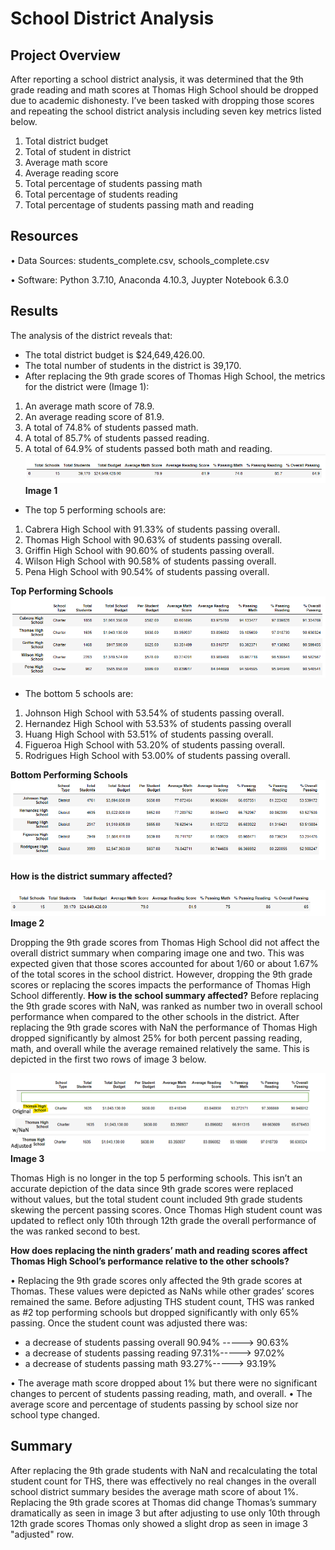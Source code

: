 # School District Analysis 
## Project Overview 
After reporting a school district analysis, it was determined that the 9th grade reading and math scores at Thomas High School should be dropped due to academic dishonesty. I’ve been tasked with dropping those scores and repeating the school district analysis including seven key metrics listed below.
1.	Total district budget
2.	Total of student in district
3.	Average math score
4.	Average reading score
5.	Total percentage of students passing math 
6.	Total percentage of students reading
7.	Total percentage of students passing math and reading

## Resources
•	Data Sources: students_complete.csv, schools_complete.csv

•	Software: Python 3.7.10, Anaconda 4.10.3, Juypter Notebook 6.3.0

## Results
The analysis of the district reveals that:
- The total district budget is $24,649,426.00.
- The total number of students in the district is 39,170.
- After replacing the 9th grade scores of Thomas High School, the metrics for the district were (Image 1):
1.	An average math score of 78.9.
2.	An average reading score of 81.9.
3.	A total of 74.8% of students passed math. 
4.	A total of 85.7% of students passed reading.
5.	A total of 64.9% of students passed both math and reading.
![new_district_summary](Resources/new_district_summary.png)
**Image 1**
-	The top 5 performing schools are:

1.	Cabrera High School with 91.33% of students passing overall.
2.	Thomas High School with 90.63% of students passing overall.
3.	Griffin High School with 90.60% of students passing overall.
4.	Wilson High School with 90.58% of students passing overall.
5.	Pena High School with 90.54% of students passing overall.

**Top Performing Schools**
![top_schools](Resources/top_schools.png)

- The bottom 5 schools are:
1. Johnson High School with 53.54% of students passing overall.
2. Hernandez High School with 53.53% of students passing overall
3. Huang High School with 53.51% of students passing overall.
4. Figueroa High School with 53.20% of students passing overall.
5. Rodrigues High School with 53.00% of students passing overall.

**Bottom Performing Schools**
![bottom_schools](Resources/bottom_schools.png)

**How is the district summary affected?**

![original_district_summary](Resources/original_district_summary.png)
**Image 2**

Dropping the 9th grade scores from Thomas High School did not affect the overall district summary when comparing image one and two. This was expected given that those scores accounted for about 1/60 or about 1.67% of the total scores in the school district. However, dropping the 9th grade scores or replacing the scores impacts the performance of Thomas High School differently. 
**How is the school summary affected?**
Before replacing the 9th grade scores with NaN, was ranked as number two in overall school performance when compared to the other schools in the district. After replacing the 9th grade scores with NaN the performance of Thomas High dropped significantly by almost 25% for both percent passing reading, math, and overall while the average remained relatively the same. This is depicted in the first two rows of image 3 below.

![ths_compare](Resources/ths_compare.png)
**Image 3**

Thomas High is no longer in the top 5 performing schools. This isn’t an accurate depiction of the data since 9th grade scores were replaced without values, but the total student count included 9th grade students skewing the percent passing scores. Once Thomas High student count was updated to reflect only 10th through 12th grade the overall performance of the was ranked second to best.

**How does replacing the ninth graders’ math and reading scores affect Thomas High School’s performance relative to the other schools?**

• Replacing the 9th grade scores only affected the 9th grade scores at Thomas. These values were depicted as NaNs while other grades’ scores remained the same. Before adjusting THS student count, THS was ranked as #2 top performing schools but dropped significantly with only 65% passing. Once the student count was adjusted there was:
  - a decrease of students passing overall 90.94% -----> 90.63%
  - a decrease of students passing reading 97.31%-----> 97.02%
  - a decrease of students passing math 93.27%-----> 93.19%

•	The average math score dropped about 1% but there were no significant changes to percent of students passing reading, math, and overall.
•	The average score and percentage of students passing by school size nor school type changed. 

## Summary
After replacing the 9th grade students with NaN and recalculating the total student count for THS, there was effectively no real changes in the overall school district summary besides the average math score of about 1%. Replacing the 9th grade scores at Thomas did change Thomas’s summary dramatically as seen in image 3 but after adjusting to use only 10th through 12th grade scores Thomas only showed a slight drop as seen in image 3 "adjusted" row.  

